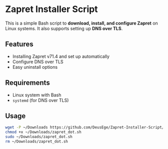 # Zapret Installer Script

This is a simple Bash script to **download, install, and configure Zapret** on Linux systems. It also supports setting up **DNS over TLS**.

## Features

- Installing Zapret v71.4 and set up automatically
- Configure DNS over TLS  
- Easy uninstall options  

## Requirements

- Linux system with Bash  
- `systemd` (for DNS over TLS)  

## Usage
```bash
wget -P ~/Downloads https://github.com/DeusEge/Zapret-Installer-Script/releases/download/v1.1.0/zapret_dot.sh
chmod +x ~/Downloads/zapret_dot.sh
sudo ~/Downloads/zapret_dot.sh
rm ~/Downloads/zapret_dot.sh
